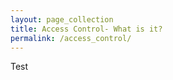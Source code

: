 ```yaml
---
layout: page_collection
title: Access Control- What is it?
permalink: /access_control/
---
```

Test
